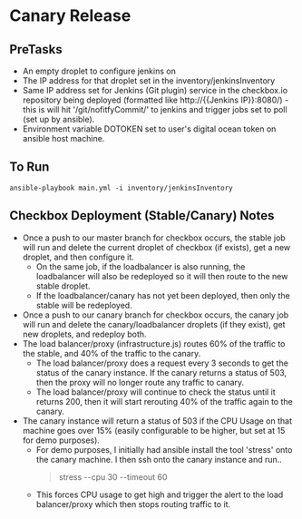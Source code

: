 # Canary Release

## PreTasks
- An empty droplet to configure jenkins on
- The IP address for that droplet set in the inventory/jenkinsInventory
- Same IP address set for Jenkins (Git plugin) service in the checkbox.io repository being deployed (formatted like http://{{Jenkins IP}}:8080/) - this is will hit '/git/nofitfyCommit/' to jenkins and trigger jobs set to poll (set up by ansible).
- Environment variable DOTOKEN set to user's digital ocean token on ansible host machine.

## To Run
	ansible-playbook main.yml -i inventory/jenkinsInventory
	
## Checkbox Deployment (Stable/Canary) Notes
- Once a push to our master branch for checkbox occurs, the stable job will run and delete the current droplet of checkbox (if exists), get a new droplet, and then configure it.
	- On the same job, if the loadbalancer is also running, the loadbalancer will also be redeployed so it will then route to the new stable droplet.
	- If the loadbalancer/canary has not yet been deployed, then only the stable will be redeployed.
- Once a push to our canary branch for checkbox occurs, the canary job will run and delete the canary/loadbalancer droplets (if they exist), get new droplets, and redeploy both.
- The load balancer/proxy (infrastructure.js) routes 60% of the traffic to the stable, and 40% of the traffic to the canary.
	- The load balancer/proxy does a request every 3 seconds to get the status of the canary instance. If the canary returns a status of 503, then the proxy will no longer route any traffic to canary.
	- The load balancer/proxy will continue to check the status until it returns 200, then it will start rerouting 40% of the traffic again to the canary.
- The canary instance will return a status of 503 if the CPU Usage on that machine goes over 15% (easily configurable to be higher, but set at 15 for demo purposes).
	- For demo purposes, I initially had ansible install the tool 'stress' onto the canary machine. I then ssh onto the canary instance and run..
		> stress --cpu 30 --timeout 60
	- This forces CPU usage to get high and trigger the alert to the load balancer/proxy which then stops routing traffic to it.
		
